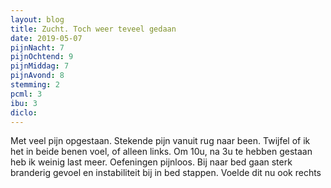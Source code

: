 ```yaml
---
layout: blog
title: Zucht. Toch weer teveel gedaan
date: 2019-05-07
pijnNacht: 7
pijnOchtend: 9
pijnMiddag: 7
pijnAvond: 8
stemming: 2
pcml: 3
ibu: 3
diclo: 
---
```


Met veel pijn opgestaan. Stekende pijn vanuit rug naar been. Twijfel of ik het in beide benen voel, of alleen links. Om 10u, na 3u te hebben gestaan heb ik weinig last meer. Oefeningen pijnloos. Bij naar bed gaan sterk branderig gevoel en instabiliteit bij in bed stappen. Voelde dit nu ook rechts

